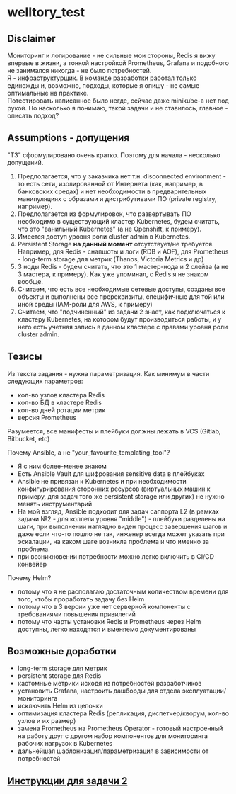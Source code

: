 # welltory_test

## Disclaimer

Мониторинг и логирование - не сильные мои стороны, Redis я вижу впервые в жизни, а тонкой настройкой Prometheus, Grafana и подобного не занимался никогда - не было потребностей.  
Я - инфраструктурщик. В команде разработки работал только единожды и, возможно, подходы, которые я опишу - не самые оптимальные на практике.  
Потестировать написанное было негде, сейчас даже minikube-а нет под рукой. Но насколько я понимаю, такой задачи и не ставилось, главное - описать подход?  

## Assumptions - допущения

"ТЗ" сформулировано очень кратко. Поэтому для начала - несколько допущений. 
1) Предполагается, что у заказчика нет т.н. disconnected environment - то есть сети, изолированной от Интернета (как, например, в банковских средах) и нет необходимости в предварительных манипуляциях с образами и дистрибутивами ПО (private registry, например). 
2) Предполагается из формулировок, что развертывать ПО необходимо в существующий кластер Kubernetes, будем считать, что это "ванильный Kubernetes" (а не Openshift, к примеру).
3) Имеется доступ уровня роли cluster admin в Kubernetes.
4) Persistent Storage **на данный момент** отсутствует/не требуется. Например, для Redis - снапшоты и логи (RDB и AOF), для Prometheus - long-term storage для метрик (Thanos, Victoria Metrics и др)
5) 3 ноды Redis - будем считать, что это 1 мастер-нода и 2 слейва (а не 3 мастера, к примеру). Как уже упоминал, с Redis я не знаком вообще.
6) Считаем, что есть все необходимые сетевые доступы, созданы все объекты и выполнены все пререквизиты, специфичные для той или иной среды (IAM-роли для AWS, к примеру)
7) Считаем, что "подчиненный" из задачи 2 знает, как подключаться к кластеру Kubernetes, на котором будут производиться работы, и у него есть учетная запись в данном кластере с правами уровня роли cluster admin. 


## Тезисы

Из текста задания - нужна параметризация. Как минимум в части следующих параметров:
- кол-во узлов кластера Redis
- кол-во БД в кластере Redis
- кол-во дней ротации метрик
- версия Prometheus

Разумеется, все манифесты и плейбуки должны лежать в VCS (Gitlab, Bitbucket, etc)

Почему Ansible, а не "your_favourite_templating_tool"?
- Я с ним более-менее знаком
- Есть Ansible Vault для шифрования sensitive data в плейбуках
- Ansible не привязан к Kubernetes и при необходимости конфигурирования сторонних ресурсов (виртуальных машин к примеру, для задач того же persistent storage или других) не нужно менять инструментарий
- На мой взгляд, Ansible подходит для задач саппорта L2 (в рамках задачи №2 - для коллеги уровня "middle") - плейбуки разделены на шаги, при выполнении наглядно виден процесс завершения шагов и даже если что-то пошло не так, инженер всегда может указать при эскалации, на каком шаге возникла проблема и что именно за проблема.
- при возникновении потребности можно легко включить в CI/CD конвейер

Почему Helm?
- потому что я не располагаю достаточным количеством времени для того, чтобы проработать задачу без Helm
- потому что в 3 версии уже нет серверной компоненты с требованиями повышения привилегий
- потому что чарты установки Redis и Prometheus через Helm доступны, легко находятся и вменяемо документированы

## Возможные доработки

- long-term storage для метрик
- persistent storage для Redis
- кастомные метрики исходя из потребностей разработчиков
- установить Grafana, настроить дашборды для отдела эксплуатации/мониторинга
- исключить Helm из цепочки
- оптимизация кластера Redis (репликация, диспетчер/кворум, кол-во узлов и их размер)
- замена Prometheus на Prometheus Operator - готовый настроенный на работу друг с другом набор компонентов для мониторинга рабочих нагрузок в Kubernetes
- дальнейшая шаблонизация/параметризация в зависимости от потребностей

## [Инструкции для задачи 2](Manual.md)
